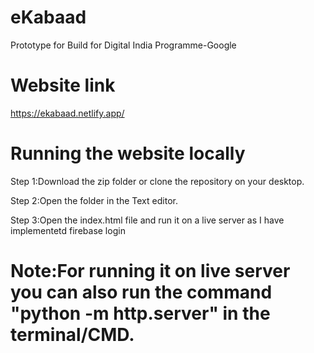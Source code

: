 # eKabaad
Prototype for Build for Digital India Programme-Google

# Website link
https://ekabaad.netlify.app/

# Running the website locally
Step 1:Download the zip folder or clone the repository on your desktop.

Step 2:Open the folder in the Text editor.

Step 3:Open the index.html file and run it on a live server as I have implementetd firebase login

# Note:For running it on live server you can also run the command "python -m http.server" in the terminal/CMD.
